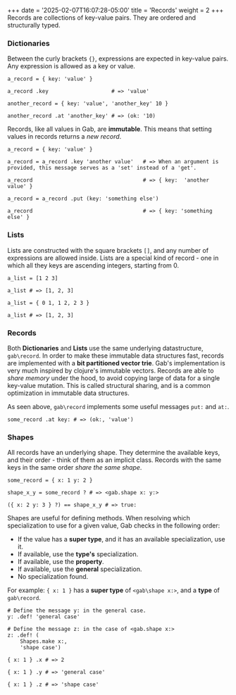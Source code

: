 +++
date = '2025-02-07T16:07:28-05:00'
title = 'Records'
weight = 2
+++
Records are collections of key-value pairs. They are ordered and structurally typed.
### Dictionaries
 Between the curly brackets `{}`, expressions are expected in key-value pairs.
Any expression is allowed as a key or value.
```gab
a_record = { key: 'value' }

a_record .key                    # => 'value'

another_record = { key: 'value', 'another_key' 10 } 

another_record .at 'another_key' # => (ok: '10)
```
Records, like all values in Gab, are **immutable**. This means that setting values in records returns a *new record*.
```gab
a_record = { key: 'value' }

a_record = a_record .key 'another value'   # => When an argument is provided, this message serves as a 'set' instead of a 'get'.

a_record                                   # => { key:  'another value' }

a_record = a_record .put (key: 'something else')

a_record                                   # => { key: 'something else' }
```
### Lists
Lists are constructed with the square brackets `[]`, and any number of expressions are allowed inside.
Lists are a special kind of record - one in which all they keys are ascending integers, starting from 0.
```gab
a_list = [1 2 3] 

a_list # => [1, 2, 3]

a_list = { 0 1, 1 2, 2 3 }

a_list # => [1, 2, 3]
```
### Records
Both **Dictionaries** and **Lists** use the same underlying datastructure, `gab\record`. In order to make these immutable data structures fast, records are implemented with a **bit partitioned vector trie**.
Gab's implementation is very much inspired by clojure's immutable vectors.
Records are able to *share memory* under the hood, to avoid copying large of data for a single key-value mutation. This is called structural sharing,
and is a common optimization in immutable data structures.

As seen above, `gab\record` implements some useful messages `put:` and `at:`.
```gab
some_record .at key: # => (ok:, 'value')
```
### Shapes
All records have an underlying shape. They determine the available keys, and their order - think of them as an implicit class.
Records with the same keys in the same order *share the same shape*.
```gab
some_record = { x: 1 y: 2 }

shape_x_y = some_record ? # => <gab.shape x: y:>

({ x: 2 y: 3 } ?) == shape_x_y # => true:
```
Shapes are useful for defining methods. When resolving which specialization to use for a given value, Gab checks in the following order:

 - If the value has a **super type**, and it has an available specialization, use it.
 - If available, use the **type's** specialization.
 - If available, use the **property**.
 - If available, use the **general** specialization.
 - No specialization found.

For example: `{ x: 1 }` has a **super type** of `<gab\shape x:>`, and a **type** of `gab\record`.
```gab
# Define the message y: in the general case.
y: .def! 'general case'

# Define the message z: in the case of <gab.shape x:>
z: .def! (
    Shapes.make x:,
    'shape case')

{ x: 1 } .x # => 2

{ x: 1 } .y # => 'general case'

{ x: 1 } .z # => 'shape case'
```
